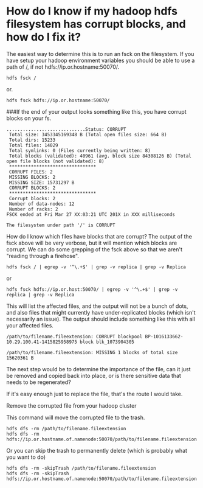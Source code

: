 # How do I know if my hadoop hdfs filesystem has corrupt blocks, and how do I fix it?

The easiest way to determine this is to run an fsck on the filesystem. If you have setup your hadoop environment variables you should be able to use a path of /, if not hdfs://ip.or.hostname:50070/.
```
hdfs fsck /
```
or.
```
hdfs fsck hdfs://ip.or.hostname:50070/
```

###If the end of your output looks something like this, you have corrupt blocks on your fs.

```
.............................Status: CORRUPT
 Total size: 3453345169348 B (Total open files size: 664 B)
 Total dirs: 15233
 Total files: 14029
 Total symlinks: 0 (Files currently being written: 8)
 Total blocks (validated): 40961 (avg. block size 84308126 B) (Total open file blocks (not validated): 8)
 ********************************
 CORRUPT FILES: 2
 MISSING BLOCKS: 2
 MISSING SIZE: 15731297 B
 CORRUPT BLOCKS: 2
 ********************************
 Corrupt blocks: 2
 Number of data-nodes: 12
 Number of racks: 2
FSCK ended at Fri Mar 27 XX:03:21 UTC 201X in XXX milliseconds

The filesystem under path '/' is CORRUPT
```

How do I know which files have blocks that are corrupt?
The output of the fsck above will be very verbose, but it will mention which blocks are corrupt. We can do some grepping of the fsck above so that we aren't "reading through a firehose".
```
hdfs fsck / | egrep -v '^\.+$' | grep -v replica | grep -v Replica
```
or
```
hdfs fsck hdfs://ip.or.host:50070/ | egrep -v '^\.+$' | grep -v replica | grep -v Replica
```

This will list the affected files, and the output will not be a bunch of dots, and also files that might currently have under-replicated blocks (which isn't necessarily an issue). The output should include something like this with all your affected files.
```
/path/to/filename.fileextension: CORRUPT blockpool BP-1016133662-10.29.100.41-1415825958975 block blk_1073904305

/path/to/filename.fileextension: MISSING 1 blocks of total size 15620361 B
```

The next step would be to determine the importance of the file, can it just be removed and copied back into place, or is there sensitive data that needs to be regenerated?

If it's easy enough just to replace the file, that's the route I would take.

Remove the corrupted file from your hadoop cluster

This command will move the corrupted file to the trash.
```
hdfs dfs -rm /path/to/filename.fileextension
hdfs dfs -rm hdfs://ip.or.hostname.of.namenode:50070/path/to/filename.fileextension
```

Or you can skip the trash to permanently delete (which is probably what you want to do)
```
hdfs dfs -rm -skipTrash /path/to/filename.fileextension
hdfs dfs -rm -skipTrash hdfs://ip.or.hostname.of.namenode:50070/path/to/filename.fileextension
```